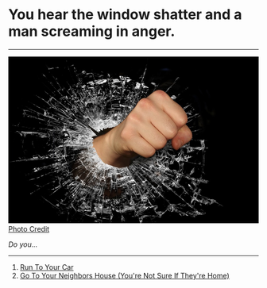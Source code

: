 # You hear the window shatter and a man screaming in anger.  

---

![image](../images/shatter.jpg)  
[Photo Credit](https://pixabay.com/en/fist-strength-anger-tear-breeze-1148029/)  

_Do you..._

---

1. [Run To Your Car](car-issue.md)
2. [Go To Your Neighbors House (You're Not Sure If They're Home)](neighbors-ending.md)